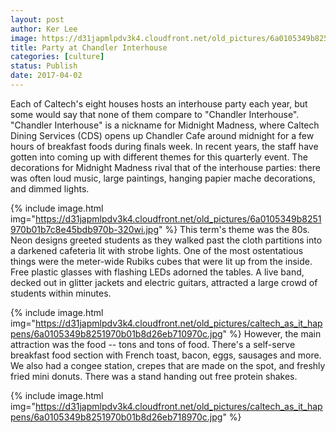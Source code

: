 ```yaml
---
layout: post
author: Ker Lee
image: https://d31japmlpdv3k4.cloudfront.net/old_pictures/6a0105349b8251970b01b8d26eb6b1970c-320wi.jpg
title: Party at Chandler Interhouse
categories: [culture]
status: Publish
date: 2017-04-02
---
```



Each of Caltech's eight houses hosts an interhouse party each year, but some would say that none of them compare to "Chandler Interhouse". "Chandler Interhouse" is a nickname for Midnight Madness, where Caltech Dining Services (CDS) opens up Chandler Cafe around midnight for a few hours of breakfast foods during finals week. In recent years, the staff have gotten into coming up with different themes for this quarterly event. The decorations for Midnight Madness rival that of the interhouse parties: there was often loud music, large paintings, hanging papier mache decorations, and dimmed lights.


{% include image.html img="https://d31japmlpdv3k4.cloudfront.net/old_pictures/6a0105349b8251970b01b7c8e45bdb970b-320wi.jpg" %}
This term's theme was the 80s. Neon designs greeted students as they walked past the cloth partitions into a darkened cafeteria lit with strobe lights. One of the most ostentatious things were the meter-wide Rubiks cubes that were lit up from the inside. Free plastic glasses with flashing LEDs adorned the tables. A live band, decked out in glitter jackets and electric guitars, attracted a large crowd of students within minutes.


{% include image.html img="https://d31japmlpdv3k4.cloudfront.net/old_pictures/caltech_as_it_happens/6a0105349b8251970b01b8d26eb710970c.jpg" %}
However, the main attraction was the food -- tons and tons of food. There's a self-serve breakfast food section with French toast, bacon, eggs, sausages and more. We also had a congee station, crepes that are made on the spot, and freshly fried mini donuts. There was a stand handing out free protein shakes.


{% include image.html img="https://d31japmlpdv3k4.cloudfront.net/old_pictures/caltech_as_it_happens/6a0105349b8251970b01b8d26eb718970c.jpg" %}
